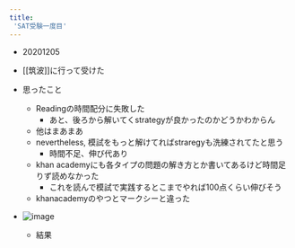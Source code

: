 ```yaml
---
title:
 'SAT受験一度目'
---
```


- 20201205
- [[筑波]]に行って受けた

- 思ったこと
    - Readingの時間配分に失敗した
        - あと、後ろから解いてくstrategyが良かったのかどうかわからん
    - 他はまあまあ
    - nevertheless, 模試をもっと解けてればstraregyも洗練されてたと思う
        - 時間不足、伸び代あり
    - khan academyにも各タイプの問題の解き方とか書いてあるけど時間足りず読めなかった
        - これを読んで模試で実践するとこまでやれば100点くらい伸びそう
    - khanacademyのやつとマークシーと違った

- ![image](https://gyazo.com/02ba8ae15848c846cdbddc102099e67a/thumb/1000)
    - 結果
